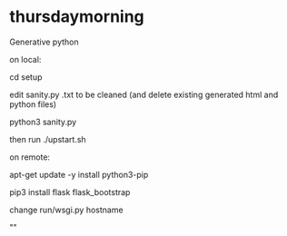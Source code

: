 # thursdaymorning
Generative python

on local: 

cd setup

edit sanity.py .txt to be cleaned (and delete existing generated html and python files)

python3 sanity.py

then run ./upstart.sh



on remote:

apt-get update -y install python3-pip

pip3 install flask flask_bootstrap

change run/wsgi.py hostname

""
